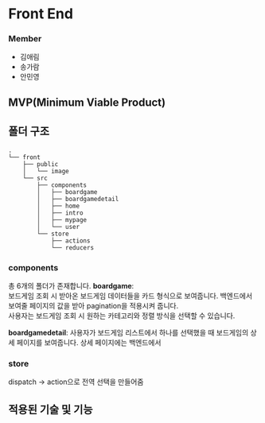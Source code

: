 # Front End

### Member

-   김애림
-   송가람
-   안민영

## MVP(Minimum Viable Product)

## 폴더 구조

```shell
.
└── front
    ├── public
    │   └── image
    └── src
        ├── components
        │   ├── boardgame
        │   ├── boardgamedetail
        │   ├── home
        │   ├── intro
        │   ├── mypage
        │   └── user
        └── store
            ├── actions
            └── reducers
```

### components

총 6개의 폴더가 존재합니다.
**boardgame**:  
보드게임 조회 시 받아온 보드게임 데이터들을 카드 형식으로 보여줍니다. 백엔드에서 보여줄 페이지의 값을 받아 pagination을 적용시켜 줍니다.  
사용자는 보드게임 조회 시 원하는 카테고리와 정렬 방식을 선택할 수 있습니다.

**boardgamedetail**:
사용자가 보드게임 리스트에서 하나를 선택했을 때 보드게임의 상세 페이지를 보여줍니다. 상세 페이지에는 백엔드에서

### store

dispatch -> action으로 전역 선택을 만들어줌

## 적용된 기술 및 기능

